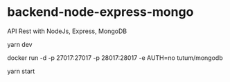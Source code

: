 # backend-node-express-mongo

API Rest with NodeJs, Express, MongoDB

yarn dev

docker run -d -p 27017:27017 -p 28017:28017 -e AUTH=no tutum/mongodb

yarn start
